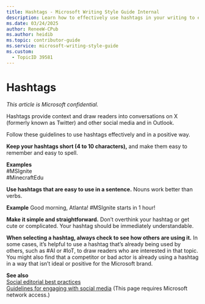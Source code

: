 ```yaml
---
title: Hashtags - Microsoft Writing Style Guide Internal
description: Learn how to effectively use hashtags in your writing to engage audiences on social media platforms. Follow best practices for creating memorable, simple, and contextually relevant hashtags.
ms.date: 03/24/2025
author: ReneeW-CPub
ms.author: heidib
ms.topic: contributor-guide
ms.service: microsoft-writing-style-guide
ms.custom:
  - TopicID 39581
---
```



# Hashtags

*This article is Microsoft confidential.*

Hashtags provide context and draw readers into conversations on X (formerly known as Twitter) and other social media and in Outlook.  

Follow these guidelines to use hashtags effectively and in a positive way.  

**Keep your hashtags short (4 to 10 characters),** and make them easy to remember and easy to spell.  

**Examples**  
#MSIgnite  
#MinecraftEdu  

**Use hashtags that are easy to use in a sentence.** Nouns work better than verbs.  

**Example** Good morning, Atlanta! #MSIgnite starts in 1 hour!  

**Make it simple and straightforward.** Don’t overthink your hashtag or get cute or complicated. Your hashtag should be immediately understandable.  

**When selecting a hashtag, always check to see how others are using it.** In some cases, it’s helpful to use a hashtag that’s already being used by others, such as #AI or #IoT, to draw readers who are interested in that topic. You might also find that a competitor or bad actor is already using a hashtag in a way that isn’t ideal or positive for the Microsoft brand.  

**See also**  
[Social editorial best practices](https://onedrive.live.com/view.aspx?resid=11783A51554745FD!2689&ithint=file%2cdocx&app=Word&authkey=!AHiRYupzboQTjJg)  
[Guidelines for engaging with social media](https://microsoft.sharepoint.com/sites/celaweb-marketing/sitepages/social-media-social-media-guidelines.aspx) (This page requires Microsoft network access.)  

